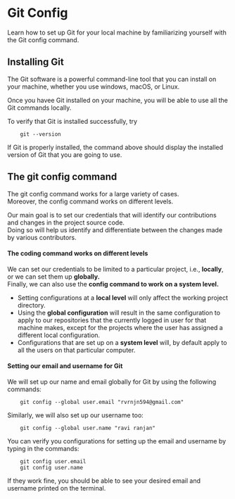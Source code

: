 # Git Config

Learn how to set up Git for your local machine by familiarizing yourself with the Git config command.

## Installing Git

The Git software is a powerful command-line tool that you can install on your machine, whether you use windows, macOS, or Linux.

Once you havee Git installed on your machine, you will be able to use all the Git commands locally.

To verify that Git is installed successfully, try

        git --version

If Git is properly installed, the command above should display the installed version of Git that you are going to use.

## The git config command

The git config command works for a large variety of cases.  
 Moreover, the config command works on different levels.

Our main goal is to set our credentials that will identify our contributions and changes in the project source code.  
 Doing so will help us identify and differentiate between the changes made by various contributors.

#### The coding command works on different levels

We can set our credentials to be limited to a particular project, i.e., **locally**, or we can set them up **globally.**  
 Finally, we can also use the **config command to work on a system level.**

- Setting configurations at a **local level** will only affect the working project directory.
- Using the **global configuration** will result in the same configuration to apply to our repositories that the currently logged in user for that machine makes, except for the projects where the user has assigned a different local configuration.
- Configurations that are set up on a **system level** will, by default apply to all the users on that particular computer.

#### Setting our email and username for Git

We will set up our name and email globally for Git by using the following commands:

        git config --global user.email "rvrnjn594@gmail.com"

Similarly, we will also set up our username too:

        git config --global user.name "ravi ranjan"

You can verify you configurations for setting up the email and username by typing in the commands:

        git config user.email
        git config user.name

If they work fine, you should be able to see your desired email and username printed on the terminal.
